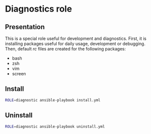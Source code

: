 # Diagnostics role

## Presentation

This is a special role useful for development and diagnostics. First, it is installing packages useful for daily usage,
development or debugging. Then, default _rc_ files are created for the following packages:

- bash
- zsh
- vim
- screen

## Install

```sh
ROLE=diagnostic ansible-playbook install.yml
```

## Uninstall

```sh
ROLE=diagnostic ansible-playbook uninstall.yml
```

